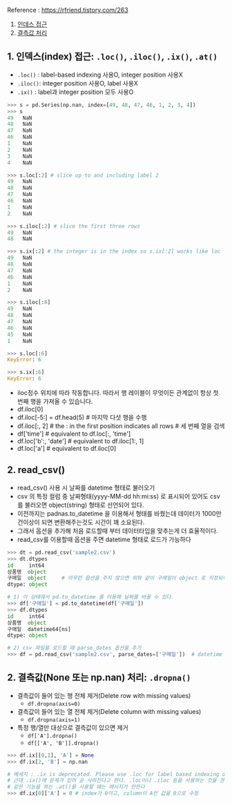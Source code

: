 Reference : https://rfriend.tistory.com/263

1. [인데스 접근](#1-인덱스-접근)
2. [결측값 처리](#2-결측값-처리)


## 1. 인덱스(index) 접근: `.loc()`, `.iloc()`, `.ix()`, `.at()`

- `.loc()` : label-based indexing 사용O, integer position 사용X
- `.iloc()`: integer position 사용O, label 사용X
- `.ix()`  : label과 integer position 모두 사용O

```python
>>> s = pd.Series(np.nan, index=[49, 48, 47, 46, 1, 2, 3, 4])
>>> s
49   NaN
48   NaN
47   NaN
46   NaN
1    NaN
2    NaN
3    NaN
4    NaN

>>> s.loc[:2] # slice up to and including label 2
49   NaN
48   NaN
47   NaN
46   NaN
1    NaN
2    NaN

>>> s.iloc[:2] # slice the first three rows
49   NaN
48   NaN

>>> s.ix[:2] # the integer is in the index so s.ix[:2] works like loc
49   NaN
48   NaN
47   NaN
46   NaN
1    NaN
2    NaN

>>> s.iloc[:6]
49   NaN
48   NaN
47   NaN
46   NaN
45   NaN
1    NaN

>>> s.loc[:6]
KeyError: 6

>>> s.ix[:6]
KeyError: 6
```
- iloc정수 위치에 따라 작동합니다. 따라서 행 레이블이 무엇이든 관계없이 항상 첫 번째 행을 가져올 수 있습니다.
- df.iloc[0]
- df.iloc[-5:]   = df.head(5)  # 마지막 다섯 행을 수행
- df.iloc[:, 2]    # the : in the first position indicates all rows  # 세 번째 열을 검색
- df['time']    # equivalent to df.loc[:, 'time']
- df.loc['b':, 'date']   # equivalent to df.iloc[1:, 1]
- df.loc['a']     # equivalent to df.iloc[0]


## 2. read_csv() 
- read_csv() 사용 시 날짜를 datetime 형태로 불러오기
- csv 의 특정 컬럼 중 날짜형태(yyyy-MM-dd hh:mi:ss) 로 표시되어 있어도 csv를 불러오면 object(string) 형태로 선언되어 있다.
- 이전까지는 padnas.to_datetime 을 이용해서 형태를 바꿨는데 데이터가 1000만 건이상이 되면 변환해주는것도 시간이 꽤 소요된다.
- 그래서 옵션을 추가해 처음 로드할때 부터 데이터타입을 맞추는게 더 효율적이다.
- read_csv를 이용할때 옵션을 주면 datetime 형태로 로드가 가능하다
```python
>>> dt = pd.read_csv('sample2.csv')
>>> dt.dtypes
id     int64
상품명  object
구매일  object     # 아무런 옵션을 주지 않으면 위와 같이 구매일이 object 로 지정되어 있다.
dtype: object

# 1) 이 상태에서 pd.to_datetime 를 이용해 날짜를 바꿀 수 있다.
>>> df['구매일'] = pd.to_datetime(df['구매일'])
>>> df.dtypes
id     int64
상품명  object
구매일  datetime64[ns]
dtype: object

# 2) csv 파일을 로드할 때 parse_dates 옵션을 추가
>>> df = pd.read_csv('sample2.csv', parse_dates=['구매일'])  # datetime 형태로 변경되어야 하는 컬럼명을 지정한다
```


## 2. 결측값(None 또는 np.nan) 처리: `.dropna()`

- 결측값이 들어 있는 행 전체 제거(Delete row with missing values)
  - `df.dropna(axis=0)`
- 결측값이 들어 있는 열 전체 제거(Delete column with missing values) 
  - `df.dropna(axis=1)`
- 특정 행/열만 대상으로 결측값이 있으면 제거
  - `df['A'].dropna()`
  - `df[['A', 'B']].dropna()`


```python
>>> df.ix[[0,1], 'A'] = None
>>> df.ix[2, 'B'] = np.nan

# 메세지 : .ix is deprecated. Please use .loc for label based indexing or .iloc for positional indexing
# 근데 .ix()에 문제가 있어 곧 사라진다고 한다. .loc이나 .iloc 등을 사용하는 것을 권장
# 같은 기능을 하는 .at()을 사용할 때는 메시지가 안뜬다 
>>> df.ix[0]['A'] = 0 # index가 0이고, column이 A인 값을 0으로 수정
```
